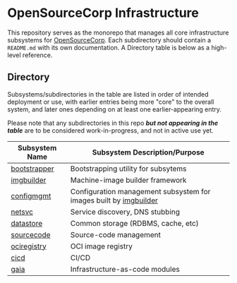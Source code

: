 # OpenSourceCorp Infrastructure

This repository serves as the monorepo that manages all core infrastructure
subsystems for [OpenSourceCorp](https://opensourcecorp.org). Each subdirectory
should contain a `README.md` with its own documentation. A Directory table is
below as a high-level reference.

## Directory

Subsystems/subdirectories in the table are listed in order of intended
deployment or use, with earlier entries being more "core" to the overall system,
and later ones depending on at least one earlier-appearing entry.

Please note that any subdirectories in this repo ***but not appearing in the
table*** are to be considered work-in-progress, and not in active use yet.

| Subsystem Name                 | Subsystem Description/Purpose
| --------------                 | -----------------------------
| [bootstrapper](./bootstrapper) | Bootstrapping utility for subsytems
| [imgbuilder](./imgbuilder)                 | Machine-image builder framework
| [configmgmt](./configmgmt)             | Configuration management subsystem for images built by [imgbuilder](./imgbuilder)
| [netsvc](./netsvc)                 | Service discovery, DNS stubbing
| [datastore](./datastore)               | Common storage (RDBMS, cache, etc)
| [sourcecode](./sourcecode)               | Source-code management
| [ociregistry](./ociregistry)       | OCI image registry
| [cicd](./cicd)                 | CI/CD
| [gaia](./gaia)                 | Infrastructure-as-code modules
